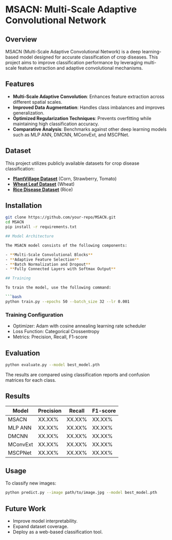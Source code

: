 # MSACN: Multi-Scale Adaptive Convolutional Network

## Overview

MSACN (Multi-Scale Adaptive Convolutional Network) is a deep learning-based model designed for accurate classification of crop diseases. This project aims to improve classification performance by leveraging multi-scale feature extraction and adaptive convolutional mechanisms.

## Features

- **Multi-Scale Adaptive Convolution**: Enhances feature extraction across different spatial scales.
- **Improved Data Augmentation**: Handles class imbalances and improves generalization.
- **Optimized Regularization Techniques**: Prevents overfitting while maintaining high classification accuracy.
- **Comparative Analysis**: Benchmarks against other deep learning models such as MLP ANN, DMCNN, MConvExt, and MSCPNet.

## Dataset

This project utilizes publicly available datasets for crop disease classification:

- **[PlantVillage Dataset](https://www.kaggle.com/datasets/abdallahalidev/plantvillage-dataset)** (Corn, Strawberry, Tomato)
- **[Wheat Leaf Dataset](https://www.kaggle.com/datasets/olyadgetch/wheat-leaf-dataset)** (Wheat)
- **[Rice Disease Dataset](https://www.kaggle.com/datasets/anshulm257/rice-disease-dataset)** (Rice)

## Installation

```bash
git clone https://github.com/your-repo/MSACN.git
cd MSACN
pip install -r requirements.txt

## Model Architecture

The MSACN model consists of the following components:

- **Multi-Scale Convolutional Blocks**
- **Adaptive Feature Selection**
- **Batch Normalization and Dropout**
- **Fully Connected Layers with Softmax Output**

## Training

To train the model, use the following command:

```bash
python train.py --epochs 50 --batch_size 32 --lr 0.001
```

### Training Configuration

- Optimizer: Adam with cosine annealing learning rate scheduler
- Loss Function: Categorical Crossentropy
- Metrics: Precision, Recall, F1-score

## Evaluation

```bash
python evaluate.py --model best_model.pth
```

The results are compared using classification reports and confusion matrices for each class.

## Results

| Model   | Precision | Recall | F1-score |
|---------|----------|--------|----------|
| MSACN   | XX.XX%   | XX.XX% | XX.XX%   |
| MLP ANN | XX.XX%   | XX.XX% | XX.XX%   |
| DMCNN   | XX.XX%   | XX.XX% | XX.XX%   |
| MConvExt| XX.XX%   | XX.XX% | XX.XX%   |
| MSCPNet | XX.XX%   | XX.XX% | XX.XX%   |

## Usage

To classify new images:

```bash
python predict.py --image path/to/image.jpg --model best_model.pth
```

## Future Work

- Improve model interpretability.
- Expand dataset coverage.
- Deploy as a web-based classification tool.
